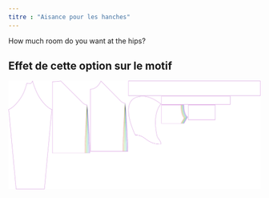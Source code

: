 ```yaml
---
titre : "Aisance pour les hanches"
---
```


How much room do you want at the hips?

## Effet de cette option sur le motif

![Cette image montre l'effet de cette option en superposant plusieurs variantes qui ont une valeur différente pour cette option](hugo_hipsease_sample.svg "Effet de cette option sur le modèle")
